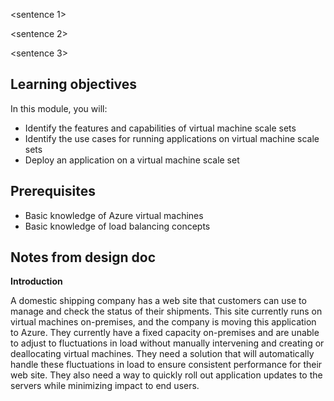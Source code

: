 <sentence 1>

<sentence 2>

<sentence 3>

## Learning objectives

In this module, you will:

- Identify the features and capabilities of virtual machine scale sets
- Identify the use cases for running applications on virtual machine scale sets
- Deploy an application on a virtual machine scale set

## Prerequisites

- Basic knowledge of Azure virtual machines
- Basic knowledge of load balancing concepts

## Notes from design doc
**Introduction**

A domestic shipping company has a web site that customers can use to manage and check the status of their shipments. This site currently runs on virtual machines on-premises, and the company is moving this application to Azure. They currently have a fixed capacity on-premises and are unable to adjust to fluctuations in load without manually intervening and creating or deallocating virtual machines. They need a solution that will automatically handle these fluctuations in load to ensure consistent performance for their web site. They also need a way to quickly roll out application updates to the servers while minimizing impact to end users.
